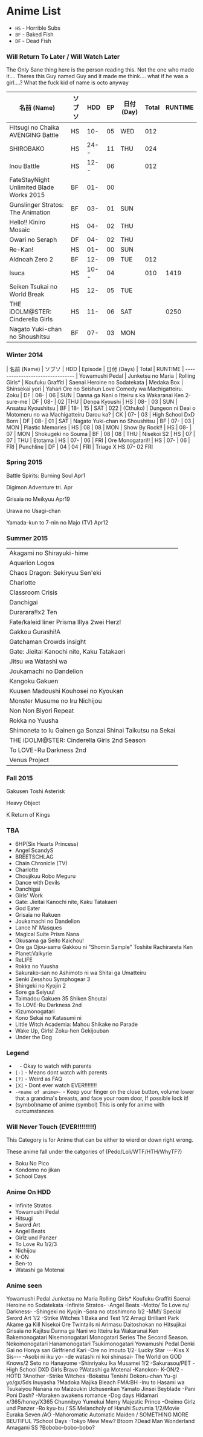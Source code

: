 Anime List
===

 - `HS` - Horrible Subs
 - `BF` - Baked Fish
 - `DF` - Dead Fish

### Will Return To Later / Will Watch Later
The Only Sane thing here is the person reading this. Not the one who made it....
Theres this Guy named Guy and it made me think.... what if he was a girl....?
What the fuck kid of name is octo anyway

| 名前 (Name)                               | ソブソ | HDD  | EP | 日付 (Day) | Total | RUNTIME |
| ---------------------------------------- | ----- | ---- | -- | --------- | ----- | ------- |
| Hitsugi no Chaika AVENGING Battle        | HS    | 10-  | 05 | WED       | 012   |         |
| SHIROBAKO                                | HS    | 24-- | 11 | THU       | 024   |         |
| Inou Battle                              | HS    | 12-- | 06 |           | 012   |         |
| FateStayNight Unlimited Blade Works 2015 | BF    | 01-  | 00 |           |       |         |
| Gunslinger Stratos: The Animation        | BF    | 03-  | 01 | SUN       |       |         |
| Hello!! Kiniro Mosaic                    | HS    | 04-  | 02 | THU       |       |         |
| Owari no Seraph                          | DF    | 04-  | 02 | THU       |       |         |
| Re-Kan!                                  | HS    | 01-  | 00 | SUN       |       |         || Aldnoah Zero 2                           | BF    | 12-  | 09 | TUE       | 012   |         || Isuca                                    | HS    | 10-- | 04 |           | 010   | 1419    |
| Seiken Tsukai no World Break             | HS    | 12-  | 05 | TUE       |       |         |
| THE iDOLM@STER: Cinderella Girls         | HS    | 11-  | 06 | SAT       |       | 0250    |
| Nagato Yuki-chan no Shoushitsu           | BF    | 07-  | 03 | MON       |       |         |

### Winter 2014

| 名前 (Name) | ソブソ | HDD | Episode | 日付 (Days) | Total | RUNTIME
| --------------------------------
| Yowamushi Pedal
| Junketsu no Maria
| Rolling Girls*
| Koufuku Graffiti
| Saenai Heroine no Sodatekata
| Medaka Box
| Shinsekai yori
| Yahari Ore no Seishun Love Comedy wa Machigatteiru. Zoku | DF | 08- | 06 | SUN
| Danna ga Nani o Itteiru s ka Wakaranai Ken 2-sure-me | DF | 08- | 02 |THU
| Denpa Kyoushi | HS | 08- | 03 | SUN
| Ansatsu Kyoushitsu | BF | 18- | 15 | SAT | 022
| (Cthuko)
| Dungeon ni Deai o Motomeru no wa Machigatteiru Darou ka? | CK | 07- | 03
| High School DxD Born | DF | 08- | 01 | SAT
| Nagato Yuki-chan no Shoushitsu | BF | 07- | 03 | MON
| Plastic Memories | HS | 08 | 08 | MON
| Show By Rock!! | HS | 08- | 07 | MON
| Shokugeki no Souma | BF | 08 | 08 | THU
| Nisekoi S2 | HS | 07 | 07 | THU
| Etotama | HS | 07- | 06 | FRI
| Ore Monogatari!! | HS | 07- | 06 | FRI
| Punchline | DF | 04 | 04 | FRI
| Triage X			HS	07-	02	FRI

### Spring 2015

Battle Spirits: Burning Soul		Apr1

Digimon Adventure tri.			Apr

Grisaia no Meikyuu			Apr19

Urawa no Usagi-chan

Yamada-kun to 7-nin no Majo (TV)	Apr12

### Summer 2015

| |
| ----------------------------
| Akagami no Shirayuki-hime |
| Aquarion Logos
| Chaos Dragon: Sekiryuu Sen'eki
| Charlotte
| Classroom Crisis
| Danchigai
| Durarara!!x2 Ten
| Fate/kaleid liner Prisma Illya 2wei Herz!
| Gakkou Gurashi!A
| Gatchaman Crowds insight
| Gate: Jieitai Kanochi nite, Kaku Tatakaeri
| Jitsu wa Watashi wa
| Joukamachi no Dandelion
| Kangoku Gakuen
| Kuusen Madoushi Kouhosei no Kyoukan
| Monster Musume no Iru Nichijou
| Non Non Biyori Repeat
| Rokka no Yuusha
| Shimoneta to Iu Gainen ga Sonzai Shinai Taikutsu na Sekai
| THE iDOLM@STER: Cinderella Girls 2nd Season
| To LOVE-Ru Darkness 2nd
| Venus Project

### Fall 2015

Gakusen Toshi Asterisk

Heavy Object

K Return of Kings

### TBA

- 6HP(Six Hearts Princess)
- Angel ScandyS
- BREETSCHLAG
- Chain Chronicle (TV)
- Charlotte
- Choujikuu Robo Meguru
- Dance with Devils
- Danchigai
- Girls' Work
- Gate: Jieitai Kanochi nite, Kaku Tatakaeri
- God Eater
- Grisaia no Rakuen
- Joukamachi no Dandelion
- Lance N' Masques
- Magical Suite Prism Nana
- Okusama ga Seito Kaichou!
- Ore ga Ojou-sama Gakkou ni "Shomin Sample" Toshite Rachirareta Ken
- Planet:Valkyrie
- ReLIFE
- Rokka no Yuusha
- Sakurako-san no Ashimoto ni wa Shitai ga Umatteiru
- Senki Zesshou Symphogear 3
- Shingeki no Kyojin 2
- Sore ga Seiyuu!
- Taimadou Gakuen 35 Shiken Shoutai
- To LOVE-Ru Darkness 2nd
- Kizumonogatari
- Kono Sekai no Katasumi ni
- Little Witch Academia: Mahou Shikake no Parade
- Wake Up, Girls! Zoku-hen Gekijouban
- Under the Dog

### Legend

- ` ` - Okay to watch with parents
- `[-]` - Means dont watch with parents
- `[?]` - Weird as FAQ
- `[X]` - Dont ever watch EVER!!!!!!!!
- `-<name of anime>-` -  Keep your finger on the close button, volume lower that a grandma's breasts, and face your room door, If possible lock it!
- (symbol)name of anime (symbol) This is only for anime with curcumstances

### Will Never Touch (EVER!!!!!!!!)

This Category is for Anime that can be either to wierd or down right wrong.

These anime fall under the catgories of (Pedo/Loli/WTF/HTH/WhyTF?)

- Boku No Pico
- Kondomo no jikan
- School Days

### Anime On HDD

- Infinite Stratos
- Yowamushi Pedal
- Hitsugi
- Sword Art
- Angel Beats
- Girlz und Panzer
- To Love Ru 1/2/3
- Nichijou
- K-ON
- Ben-to
- Watashi ga Motenai

### Anime seen

Yowamushi Pedal
Junketsu no Maria
Rolling Girls*
Koufuku Graffiti
Saenai Heroine no Sodatekata
-Infinite Stratos-
-Angel Beats
-Motto/ To Love ru/ Darkness-
-Shingeki no Kyojin
-Sora no otoshimono 1/2
-MM!/ Special
Sword Art 1/2
-Strike Witches 1
Baka and Test 1/2
Amagi Brilliant Park
Akame ga Kill
Nisekoi
Ore Twintails ni Arimasu
Daitoshokan no Hitsujikai
Grisaia no Kajitsu
Danna ga Nani wo Itteiru ka Wakaranai Ken
Bakemonogatari
Nisemonogatari
Monogatari Series The Second Season.
Nekomonogatari
Hanamonogatari
Tsukimonogatari
Yowamushi Pedal
Denki Gai no Honya san
Girlfriend Kari
-Ore no imouto 1/2-
Lucky Star
---Kiss X Sis---
-Asobi ni iku yo-
-de watashi ni koi shinasai-
The World on GOD Knows/2
Seto no Hanayome
-Shinriyaku Ika Musamei 1/2
-Sakurasou/PET
-High School DXD
Girls Bravo
?Watashi ga Motenai
-Kanokon-
K-ON/2
-HOTD
?Another
-Strike Witches
-Bokatsu Tenishi Dokoru-chan
Yu-gi yo/gx/5ds
Inuyasha
?Madoka Majika
Bleach
FMA:BH
-Inu to Hasami wa Tsukaiyou
Nanana no Maizoukin
Uchusenkan Yamato
Jinsei
Beyblade
-Pani Poni Dash?
-Maraken awakens romance
-Dog days
Hidamari x/365/honey/X365
Chunnibyo
Yumekui Merry
Majestic Prince
-Oreimo
Girlz und Panzer
-Ro kyu-bu / SS
Melancholy of Haruhi Suzumia 1/2/Movie
Euraka Seven /AO
-Mahoromatic Automatic Maiden / SOMETHING MORE BEUTIFUL
?School Days
-Tokyo Mew Mew?
Btoom
?Dead Man Wonderland
Amagami SS
?Bobobo-bobo-bobo?
